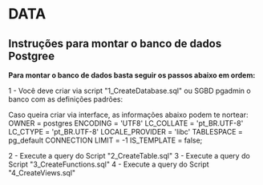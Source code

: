 # DATA

## Instruções para montar o banco de dados Postgree
**Para montar o banco de dados basta seguir os passos abaixo em ordem:**

1 - Você deve criar via script "1_CreateDatabase.sql" ou SGBD pgadmin o banco com as definições padrões:

Caso queira criar via interface, as informações abaixo podem te nortear:
OWNER = postgres
ENCODING = 'UTF8'
LC_COLLATE = 'pt_BR.UTF-8'
LC_CTYPE = 'pt_BR.UTF-8'
LOCALE_PROVIDER = 'libc'
TABLESPACE = pg_default
CONNECTION LIMIT = -1
IS_TEMPLATE = false;

    
2 - Execute a query do Script "2_CreateTable.sql"
3 - Execute a query do Script "3_CreateFunctions.sql"
4 - Execute a query do Script "4_CreateViews.sql"
